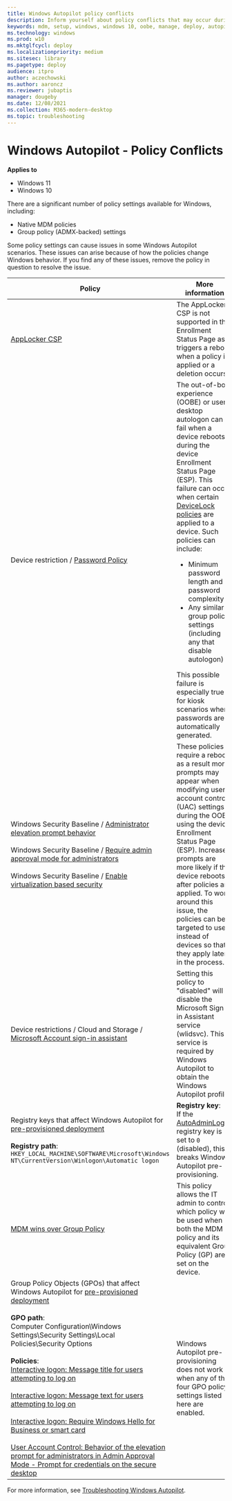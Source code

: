 ```yaml
---
title: Windows Autopilot policy conflicts
description: Inform yourself about policy conflicts that may occur during Windows Autopilot deployment.
keywords: mdm, setup, windows, windows 10, oobe, manage, deploy, autopilot, ztd, zero-touch, partner, msfb, intune
ms.technology: windows
ms.prod: w10
ms.mktglfcycl: deploy
ms.localizationpriority: medium
ms.sitesec: library
ms.pagetype: deploy
audience: itpro
author: aczechowski
ms.author: aaroncz
ms.reviewer: jubaptis
manager: dougeby
ms.date: 12/08/2021
ms.collection: M365-modern-desktop
ms.topic: troubleshooting
---
```


# Windows Autopilot - Policy Conflicts

**Applies to**

- Windows 11
- Windows 10

There are a significant number of policy settings available for Windows, including:

- Native MDM policies
- Group policy (ADMX-backed) settings

Some policy settings can cause issues in some Windows Autopilot scenarios. These issues can arise because of how the policies change Windows behavior. If you find any of these issues, remove the policy in question to resolve the issue.

| Policy | More information |
|-------|---------------|
| [AppLocker CSP](/windows/client-management/mdm/applocker-csp) | The AppLocker CSP is not supported in the Enrollment Status Page as it triggers a reboot when a policy is applied or a deletion occurs. |
|Device restriction / [Password Policy](/windows/client-management/mdm/devicelock-csp) | The out-of-box experience (OOBE) or user desktop autologon can fail when a device reboots during the device Enrollment Status Page (ESP). This failure can occur when certain [DeviceLock policies](/windows/client-management/mdm/policy-csp-devicelock) are applied to a device. Such policies can include:<ul><li>Minimum password length and password complexity</li><li>Any similar group policy settings (including any that disable autologon)</li></ul>This possible failure is especially true for kiosk scenarios where passwords are automatically generated. |
| Windows Security Baseline / [Administrator elevation prompt behavior](/windows/client-management/mdm/policy-csp-localpoliciessecurityoptions)<br><br>Windows Security Baseline / [Require admin approval mode for administrators](/windows/client-management/mdm/policy-csp-localpoliciessecurityoptions)<br><br>Windows Security Baseline / [Enable virtualization based security](/windows/client-management/mdm/policy-csp-deviceguard) | These policies require a reboot, as a result more prompts may appear when modifying user account control (UAC) settings during the OOBE using the device Enrollment Status Page (ESP). Increased prompts are more likely if the device reboots after policies are applied. To work around this issue, the policies can be targeted to users instead of devices so that they apply later in the process. |
| Device restrictions / Cloud and Storage / [Microsoft Account sign-in assistant](../intune/configuration/device-restrictions-windows-10.md#cloud-and-storage) | Setting this policy to "disabled" will disable the Microsoft Sign-in Assistant service (wlidsvc). This service is required by Windows Autopilot to obtain the Windows Autopilot profile. |
| Registry keys that affect Windows Autopilot for [pre-provisioned deployment](pre-provision.md)<br><br>**Registry path**:<br>`HKEY_LOCAL_MACHINE\SOFTWARE\Microsoft\Windows NT\CurrentVersion\Winlogon\Automatic logon` | **Registry key**:<br>If the [AutoAdminLogon](/troubleshoot/windows-server/user-profiles-and-logon/turn-on-automatic-logon) registry key is set to `0` (disabled), this breaks Windows Autopilot pre-provisioning. |
| [MDM wins over Group Policy](/windows/client-management/mdm/policy-csp-controlpolicyconflict) | This policy allows the IT admin to control which policy will be used when both the MDM policy and its equivalent Group Policy (GP) are set on the device. |
| Group Policy Objects (GPOs) that affect Windows Autopilot for [pre-provisioned deployment](pre-provision.md)<br><br>**GPO path**: <br>Computer Configuration\Windows Settings\Security Settings\Local Policies\Security Options<br><br>**Policies**:<br>[Interactive logon: Message title for users attempting to log on](/windows/security/threat-protection/security-policy-settings/interactive-logon-message-title-for-users-attempting-to-log-on)<br><br>[Interactive logon: Message text for users attempting to log on](/windows/security/threat-protection/security-policy-settings/interactive-logon-message-text-for-users-attempting-to-log-on)<br><br>[Interactive logon: Require Windows Hello for Business or smart card](/windows/security/threat-protection/security-policy-settings/interactive-logon-require-smart-card)<br><br>[User Account Control: Behavior of the elevation prompt for administrators in Admin Approval Mode - Prompt for credentials on the secure desktop](/windows/security/threat-protection/security-policy-settings/user-account-control-behavior-of-the-elevation-prompt-for-administrators-in-admin-approval-mode) | Windows Autopilot pre-provisioning does not work when any of the four GPO policy settings listed here are enabled. |

For more information, see [Troubleshooting Windows Autopilot](troubleshooting.md).
